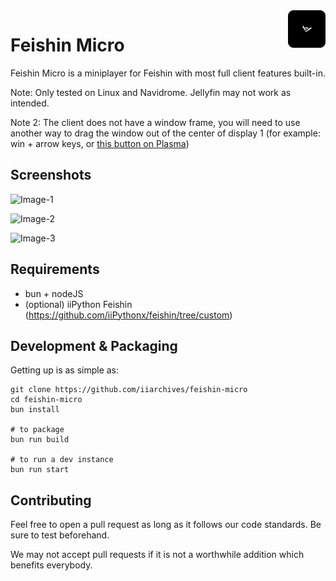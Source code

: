 <img src="assets/desktop.png" alt="logo" title="feishin-micro" align="right" height="60px" />

# Feishin Micro

Feishin Micro is a miniplayer for Feishin with most full client features built-in.

Note: Only tested on Linux and Navidrome. Jellyfin may not work as intended. 

Note 2: The client does not have a window frame, you will need to use another way to drag the window out of the center of display 1 (for example: win + arrow keys, or [this button on Plasma](assets/readme/move-button.avif))

## Screenshots

![Image-1](assets/readme/Player1.avif)

![Image-2](assets/readme/Player2.avif)

![Image-3](assets/readme/Player3.avif)

## Requirements

- bun + nodeJS
- (optional) iiPython Feishin (https://github.com/iiPythonx/feishin/tree/custom)

## Development & Packaging

Getting up is as simple as:

```shell
git clone https://github.com/iiarchives/feishin-micro
cd feishin-micro
bun install

# to package
bun run build

# to run a dev instance
bun run start
```

## Contributing

Feel free to open a pull request as long as it follows our code standards. Be sure to test beforehand.

We may not accept pull requests if it is not a worthwhile addition which benefits everybody.